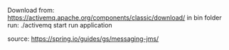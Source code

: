Download from:
https://activemq.apache.org/components/classic/download/
in bin folder run:
./activemq start
run application

source:
https://spring.io/guides/gs/messaging-jms/